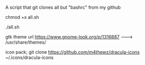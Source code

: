 A script that git clones all but "bashrc" from my github

chmod +x all.sh

./all.sh

gtk theme url  https://www.gnome-look.org/p/1316887 ---> /usr/share/themes/

icon pack;  git clone https://github.com/m4thewz/dracula-icons ~/.icons/dracula-icons
